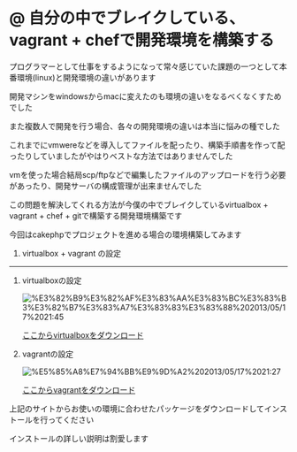 @ 自分の中でブレイクしている、vagrant + chefで開発環境を構築する
====

プログラマーとして仕事をするようになって常々感じていた課題の一つとして本番環境(linux)と開発環境の違いがあります

開発マシンをwindowsからmacに変えたのも環境の違いをなるべくなくすためでした

また複数人で開発を行う場合、各々の開発環境の違いは本当に悩みの種でした

これまでにvmwereなどを導入してファイルを配ったり、構築手順書を作って配ったりしていましたがやはりベストな方法ではありませんでした

vmを使った場合結局scp/ftpなどで編集したファイルのアップロードを行う必要があったり、開発サーバの構成管理が出来ませんでした

この問題を解決してくれる方法が今僕の中でブレイクしているvirtualbox + vagrant + chef + gitで構築する開発環境構築です

今回はcakephpでプロジェクトを進める場合の環境構築してみます

1. virtualbox + vagrant の設定
----

1. virtualboxの設定

    <img src="https://www.evernote.com/shard/s11/sh/fe7c0eec-ab7e-4332-8bc6-8114edbdbb98/d60634f15fadaf1fcc2b528c39303d4c/deep/0/%E3%82%B9%E3%82%AF%E3%83%AA%E3%83%BC%E3%83%B3%E3%82%B7%E3%83%A7%E3%83%83%E3%83%88%202013/05/17%2021:45.png" alt="%E3%82%B9%E3%82%AF%E3%83%AA%E3%83%BC%E3%83%B3%E3%82%B7%E3%83%A7%E3%83%83%E3%83%88%202013/05/17%2021:45" />

    [ここからvirtualboxをダウンロード](https://www.virtualbox.org/)

2. vagrantの設定

     <img src="https://www.evernote.com/shard/s11/sh/676dafa4-c22f-4d1c-9fd1-dd0125db3b91/2dc4b0af999efda838254fde5f3a25a9/deep/0/%E5%85%A8%E7%94%BB%E9%9D%A2%202013/05/17%2021:27.png" alt="%E5%85%A8%E7%94%BB%E9%9D%A2%202013/05/17%2021:27" />

    [ここからvagrantをダウンロード](http://www.vagrantup.com/)

上記のサイトからお使いの環境に合わせたパッケージをダウンロードしてインストールを行ってください

インストールの詳しい説明は割愛します

